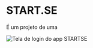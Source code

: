 <h1>START.SE</h1>

É um projeto de uma

![Tela de login do app STARTSE](https://github.com/user-attachments/assets/cab2b7a1-dba6-47d7-97fb-007439beb579)
